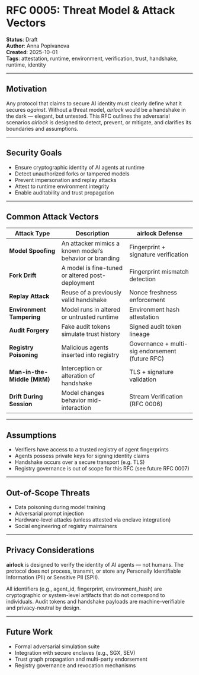 # RFC 0005: Threat Model & Attack Vectors

**Status**: Draft  
**Author**: Anna Popivanova   
**Created**: 2025-10-01  
**Tags**: attestation, runtime, environment, verification, trust, handshake, runtime, identity

---

## Motivation
Any protocol that claims to secure AI identity must clearly define what it secures *against*. Without a threat model, *airlock* would be a handshake in the dark — elegant, but untested. This RFC outlines the adversarial scenarios *airlock* is designed to detect, prevent, or mitigate, and clarifies its boundaries and assumptions.

---

## Security Goals
 - Ensure cryptographic identity of AI agents at runtime
 - Detect unauthorized forks or tampered models
 - Prevent impersonation and replay attacks
 - Attest to runtime environment integrity
 - Enable auditability and trust propagation

---

## Common Attack Vectors
| Attack Type | Description | airlock Defense |
|-------------|-------------|-----------------|
| **Model Spoofing** | An attacker mimics a known model’s behavior or branding | Fingerprint + signature verification |
| **Fork Drift** | A model is fine-tuned or altered post-deployment | Fingerprint mismatch detection |
| **Replay Attack** | Reuse of a previously valid handshake | Nonce freshness enforcement |
| **Environment Tampering** | Model runs in altered or untrusted runtime | Environment hash attestation |
| **Audit Forgery** | Fake audit tokens simulate trust history | Signed audit token lineage |
| **Registry Poisoning** | Malicious agents inserted into registry | Governance + multi-sig endorsement (future RFC) |
| **Man-in-the-Middle (MitM)** | Interception or alteration of handshake | TLS + signature validation |
| **Drift During Session** | Model changes behavior mid-interaction | Stream Verification (RFC 0006) |

---

## Assumptions
 - Verifiers have access to a trusted registry of agent fingerprints
 - Agents possess private keys for signing identity claims
 - Handshake occurs over a secure transport (e.g. TLS)
 - Registry governance is out of scope for this RFC (see future RFC 0007)

---

## Out-of-Scope Threats
 - Data poisoning during model training
 - Adversarial prompt injection
 - Hardware-level attacks (unless attested via enclave integration)
 - Social engineering of registry maintainers

---

## Privacy Considerations
**airlock** is designed to verify the identity of AI agents — not humans. The protocol does not process, transmit, or store any Personally Identifiable Information (PII) or Sensitive PII (SPII).

All identifiers (e.g., agent_id, fingerprint, environment_hash) are cryptographic or system-level artifacts that do not correspond to individuals. Audit tokens and handshake payloads are machine-verifiable and privacy-neutral by design.

---

## Future Work
 - Formal adversarial simulation suite
 - Integration with secure enclaves (e.g., SGX, SEV)
 - Trust graph propagation and multi-party endorsement
 - Registry governance and revocation mechanisms

